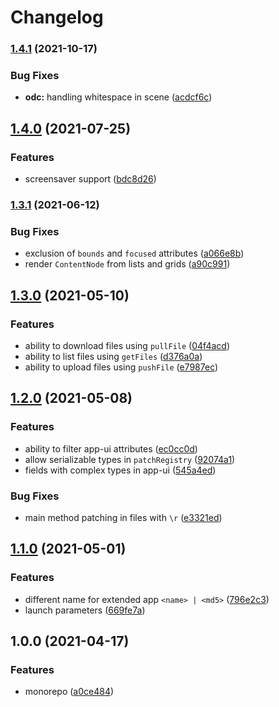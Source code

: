 # Changelog

### [1.4.1](https://www.github.com/dlenroc/node-roku/compare/roku-odc-v1.4.0...roku-odc-v1.4.1) (2021-10-17)


### Bug Fixes

* **odc:** handling whitespace in scene ([acdcf6c](https://www.github.com/dlenroc/node-roku/commit/acdcf6cd66662edbc4a1ebe932dc12650ac0902c))

## [1.4.0](https://www.github.com/dlenroc/node-roku/compare/roku-odc-v1.3.1...roku-odc-v1.4.0) (2021-07-25)


### Features

* screensaver support ([bdc8d26](https://www.github.com/dlenroc/node-roku/commit/bdc8d269f8b8fba7aa8646b9318830923b60f11c))

### [1.3.1](https://www.github.com/dlenroc/node-roku/compare/roku-odc-v1.3.0...roku-odc-v1.3.1) (2021-06-12)


### Bug Fixes

* exclusion of `bounds` and `focused` attributes ([a066e8b](https://www.github.com/dlenroc/node-roku/commit/a066e8bc0ba2397e31f29dc50b50330aa2088a5b))
* render `ContentNode` from lists and grids ([a90c991](https://www.github.com/dlenroc/node-roku/commit/a90c9919d9d8603e81f92f56366df48a8ec96420))

## [1.3.0](https://www.github.com/dlenroc/node-roku/compare/roku-odc-v1.2.0...roku-odc-v1.3.0) (2021-05-10)


### Features

* ability to download files using `pullFile` ([04f4acd](https://www.github.com/dlenroc/node-roku/commit/04f4acd9bf28832cbf17754c2609190cd73365ff))
* ability to list files using `getFiles` ([d376a0a](https://www.github.com/dlenroc/node-roku/commit/d376a0a435526f875ec210937cf4c63f942d44f0))
* ability to upload files using `pushFile` ([e7987ec](https://www.github.com/dlenroc/node-roku/commit/e7987ec4c13742334b0e0a419ddbee5c230dad2b))

## [1.2.0](https://www.github.com/dlenroc/node-roku/compare/roku-odc-v1.1.0...roku-odc-v1.2.0) (2021-05-08)


### Features

* ability to filter app-ui attributes ([ec0cc0d](https://www.github.com/dlenroc/node-roku/commit/ec0cc0d3a4cb17f4aed29e751b11b5176c54eaaf))
* allow serializable types in `patchRegistry` ([92074a1](https://www.github.com/dlenroc/node-roku/commit/92074a1bf8367423668dcdf45f05bc046215a9ea))
* fields with complex types in app-ui ([545a4ed](https://www.github.com/dlenroc/node-roku/commit/545a4ed34aec085ec87d2a01d0430bcc69967e49))


### Bug Fixes

* main method patching in files with `\r` ([e3321ed](https://www.github.com/dlenroc/node-roku/commit/e3321ed83d70c7827a97bd6b9ab13dd61fa8b8d7))

## [1.1.0](https://www.github.com/dlenroc/node-roku/compare/roku-odc-v1.0.0...roku-odc-v1.1.0) (2021-05-01)


### Features

* different name for extended app `<name> | <md5>` ([796e2c3](https://www.github.com/dlenroc/node-roku/commit/796e2c314124ecaeae1ef98c8e4f07aaabdf7643))
* launch parameters ([669fe7a](https://www.github.com/dlenroc/node-roku/commit/669fe7a215ce7411efce921d2d6c5ecb0112cbbe))

## 1.0.0 (2021-04-17)


### Features

* monorepo ([a0ce484](https://www.github.com/dlenroc/node-roku/commit/a0ce484ee2acdd9e6e183e515940ae8bf218d325))
